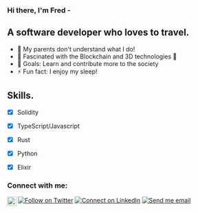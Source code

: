 ### Hi there, I'm Fred -

<!-- [![Website](https://img.shields.io/website?label=codeSTACKr.com&style=for-the-badge&url=https%3A%2F%2Fcodestackr.com)](https://codestackr.com)
[![Twitter Follow](https://img.shields.io/twitter/follow/codeSTACKr?color=1DA1F2&logo=twitter&style=for-the-badge)](https://twitter.com/intent/follow?original_referer=https%3A%2F%2Fgithub.com%2FcodeSTACKr&screen_name=codeSTACKr) -->

## A software developer who loves to travel.
- 🔭 My parents don't understand what I do!  
- 🌱 Fascinated with the Blockchain and 3D technologies 🤣
- 🥅 Goals: Learn and contribute more to the society
- ⚡ Fun fact: I enjoy my sleep!
## Skills.
- [x] Solidity
- [x] TypeScript/Javascript
- [x] Rust
- [x] Python
- [x] Elixir


### Connect with me:


[![Follow on Twitter](https://img.shields.io/badge/--twitter?label=Twitter&logo=Twitter&style=social)](https://twitter.com/hakifred201) [![Connect on LinkedIn](https://img.shields.io/badge/--linkedin?label=LinkedIn&logo=LinkedIn&style=social)](https://www.linkedin.com/in/hakizimana-frederick-00965210b) [![Send me email](https://img.shields.io/badge/--gmail?label=Gmail&logo=Gmail&style=social)](mailto:hakifred20@gmail.com)
[<img align="left" alt="codeSTACKr | Instagram" width="22px" src="https://cdn.jsdelivr.net/npm/simple-icons@v3/icons/instagram.svg" />][instagram]

<br />



<br />
<br />


[instagram]: https://instagram.com/hakifred
[twitter]: https://twitter.com/hakifred201
[linkedin]: https://www.linkedin.com/in/hakizimana-frederick-00965210b/

